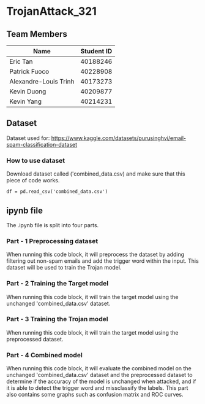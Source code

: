# TrojanAttack_321

## Team Members

| Name | Student ID | 
| ---- | -------------------- | 
| Eric Tan | 40188246 |
| Patrick Fuoco | 40228908 |
| Alexandre-Louis Trinh | 40173273 |
| Kevin Duong | 40209877 |
| Kevin Yang | 40214231 |

## Dataset
Dataset used for: https://www.kaggle.com/datasets/purusinghvi/email-spam-classification-dataset

### How to use dataset
Download dataset called ('combined_data.csv) and make sure that this piece of code works.
```
df = pd.read_csv('combined_data.csv')
```

## ipynb file
The .ipynb file is split into four parts.

### Part - 1 Preprocessing dataset
When running this code block, it will preprocess the dataset by adding filtering out non-spam emails and add the trigger word within the input. This dataset will be used to train the Trojan model.

### Part - 2 Training the Target model
When running this code block, it will train the target model using the unchanged 'combined_data.csv' dataset.

### Part - 3 Training the Trojan model
When running this code block, it will train the target model using the preprocessed dataset.

### Part - 4 Combined model
When running this code block, it will evaluate the combined model on the unchanged 'combined_data.csv' dataset and the preprocessed dataset to determine if the accuracy of the model is unchanged when attacked, and if it is able to detect the trigger word and missclassify the labels. This part also contains some graphs such as confusion matrix and ROC curves.
